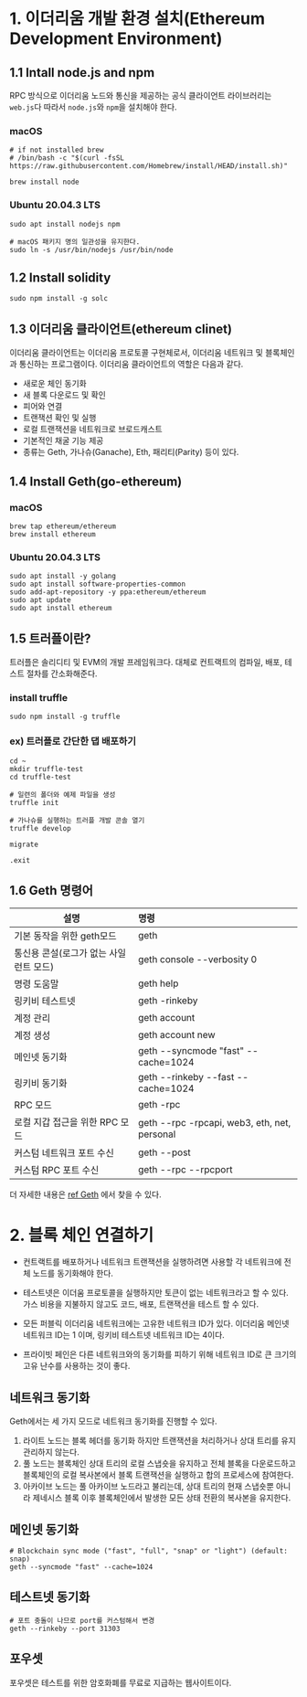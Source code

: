 # 1. 이더리움 개발 환경 설치(Ethereum Development Environment)



## 1.1 Intall node.js and npm

RPC 방식으로 이더리움 노드와 통신을 제공하는 공식 클라이언트 라이브러리는 `web.js`다 따라서 `node.js`와 `npm`을 설치해야 한다.



### macOS

```
# if not installed brew
# /bin/bash -c "$(curl -fsSL https://raw.githubusercontent.com/Homebrew/install/HEAD/install.sh)"

brew install node
```



### Ubuntu 20.04.3 LTS

```
sudo apt install nodejs npm

# macOS 패키지 명의 일관성을 유지한다.
sudo ln -s /usr/bin/nodejs /usr/bin/node
```



## 1.2 Install solidity

```
sudo npm install -g solc
```



## 1.3 이더리움 클라이언트(ethereum clinet)

이더리움 클라이언트는 이더리움 프로토콜 구현체로서, 이더리움 네트워크 및 블록체인과 통신하는 프로그램이다. 이더리움 클라이언트의 역할은 다음과 같다.

- 새로운 체인 동기화
- 새 블록 다운로드 및 확인
- 피어와 연결
- 트랜잭션 확인 및 실행
- 로컬 트랜잭션을 네트워크로 브로드캐스트
- 기본적인 채굴 기능 제공
- 종류는 Geth, 가나슈(Ganache), Eth, 패리티(Parity) 등이 있다.



## 1.4 Install Geth(go-ethereum)

### macOS

```
brew tap ethereum/ethereum
brew install ethereum
```



### Ubuntu 20.04.3 LTS

```
sudo apt install -y golang
sudo apt install software-properties-common
sudo add-apt-repository -y ppa:ethereum/ethereum
sudo apt update
sudo apt install ethereum
```



## 1.5 트러플이란?

트러플은 솔리디티 및 EVM의 개발 프레임워크다. 대체로 컨트랙트의 컴파일, 배포, 테스트 절차를 간소화해준다.



### install truffle

```
sudo npm install -g truffle
```



### ex) 트러플로 간단한 댑 배포하기

```
cd ~
mkdir truffle-test
cd truffle-test

# 일련의 폴더와 예제 파일을 생성
truffle init

# 가나슈를 실행하는 트러플 개발 콘솔 열기
truffle develop

migrate

.exit
```



## 1.6 Geth 명령어



| 설명                                   | 명령                                         |
| -------------------------------------- | :------------------------------------------- |
| 기본 동작을 위한 geth모드              | geth                                         |
| 통신용 콘설(로그가 없는 사일런트 모드) | geth console --verbosity 0                   |
| 명령 도움말                            | geth help                                    |
| 링키비 테스트넷                        | geth -rinkeby                                |
| 계정 관리                              | geth account                                 |
| 계정 생성                              | geth account new                             |
| 메인넷 동기화                          | geth --syncmode "fast" --cache=1024          |
| 링키비 동기화                          | geth --rinkeby --fast --cache=1024           |
| RPC 모드                               | geth -rpc                                    |
| 로컬 지갑 접근을 위한 RPC 모드         | geth --rpc -rpcapi, web3, eth, net, personal |
| 커스텀 네트워크 포트 수신              | geth --post <port>                           |
| 커스텀 RPC 포트 수신                   | geth --rpc --rpcport <port>                  |



더 자세한 내용은 [ref Geth](https://geth.ethereum.org/docs/dapp/native-bindings) 에서 찾을 수 있다.



# 2. 블록 체인 연결하기

- 컨트랙트를 배포하거나 네트워크 트랜잭션을 실행하려면 사용할 각 네트워크에 전체 노드를 동기화해야 한다.

- 테스트넷은 이더움 프로토콜을 실행하지만 토큰이 없는 네트워크라고 할 수 있다. 가스 비용을 지불하지 않고도 코드, 배포, 트랜잭션을 테스트 할 수 있다.

- 모든 퍼블릭 이더리움 네트워크에는 고유한 네트워크 ID가 있다. 이더리움 메인넷 네트워크 ID는 1 이며, 링키비 테스트넷 네트워크 ID는 4이다.
- 프라이빗 페인은 다른 네트워크와의 동기화를 피하기 위해 네트워크 ID로 큰 크기의 고유 난수를 사용하는 것이 좋다.



## 네트워크 동기화

Geth에서는 세 가지 모드로 네트워크 동기화를 진행할 수 있다.

1. 라이트 노드는 블록 헤더를 동기화 하지만 트랜잭션을 처리하거나 상대 트리를 유지 관리하지 않는다.
2. 풀 노드는 블록체인 상대 트리의 로컬 스냅숏을 유지하고 전체 블록을 다운로드하고 블록체인의 로컬 복사본에서 블록 트랜잭션을 실행하고 합의 프로세스에 참여한다.
3. 아카이브 노드는 풀 아카이브 노드라고 불리는데, 상대 트리의 현재 스냅숏뿐 아니라 제네시스 블록 이후 블록체인에서 발생한 모든 상태 전환의 복사본을 유지한다.



## 메인넷 동기화

```
# Blockchain sync mode ("fast", "full", "snap" or "light") (default: snap)
geth --syncmode "fast" --cache=1024
```



## 테스트넷 동기화

```
# 포트 충돌이 나므로 port를 커스텀해서 변경
geth --rinkeby --port 31303
```



## 포우셋

포우셋은 테스트를 위한 암호화폐를 무료로 지급하는 웹사이트이다.